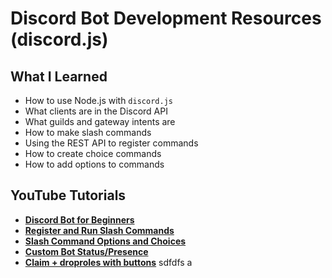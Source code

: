 # Discord Bot Development Resources (discord.js)

## What I Learned

- How to use Node.js with `discord.js`
- What clients are in the Discord API
- What guilds and gateway intents are
- How to make slash commands
- Using the REST API to register commands
- How to create choice commands
- How to add options to commands

## YouTube Tutorials

- **[Discord Bot for Beginners](https://youtu.be/KZ3tIGHU314)**
- **[Register and Run Slash Commands](https://youtu.be/2CsSJshmadg)**
- **[Slash Command Options and Choices](https://youtu.be/_lP90FOYfbA)**
- **[Custom Bot Status/Presence](https://youtu.be/OqxHy8sCtvA)**
- **[Claim + droproles with buttons](https://youtu.be/f5DWy0B-y6Q?list=PLpmb-7WxPhe0ZVpH9pxT5MtC4heqej8Es)**
sdfdfs
a